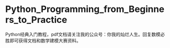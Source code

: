 # Python_Programming_from_Beginners_to_Practice
Python经典入门教程，pdf文档请关注我的公众号：你我的灿烂人生。回复数模必胜即可获得文档和数学建模大赛资料。
